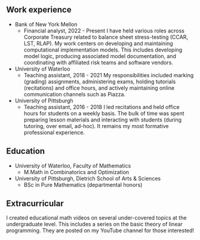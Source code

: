 ## Work experience
- Bank of New York Mellon
	- Financial analyst, 2022 - Present
		I have held various roles across Corporate Treasury related to balance sheet stress-testing (CCAR, LST, RLAP). My work centers on developing and maintaining computational implementation models. This includes developing model logic, producing associated model documentation, and coordinating with affiliated risk teams and software vendors.
- University of Waterloo
	- Teaching assistant, 2018 - 2021
		My responsibilities included marking (grading) assignments, administering exams, holding tutorials (recitations) and office hours,  and actively maintaining online communication channels such as Piazza.
- University of Pittsburgh
	- Teaching assistant, 2016 - 2018
		I led recitations and held office hours for students on a weekly basis. The bulk of time was spent preparing lesson materials and interacting with students (during tutoring, over email, ad-hoc). It remains my most formative professional experience.

## Education
- University of Waterloo, Faculty of Mathematics
	- M.Math in Combinatorics and Optimization
- University of Pittsburgh, Dietrich School of Arts & Sciences
	- BSc in Pure Mathematics (departmental honors)

## Extracurricular

I created educational math videos on several under-covered topics at the undergraduate level. This includes a series on the basic theory of linear programming. They are posted on my YouTube channel for those interested!
